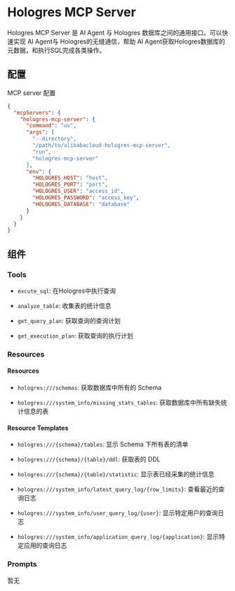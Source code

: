 # Hologres MCP Server

Hologres MCP Server 是 AI Agent 与 Hologres 数据库之间的通用接口。可以快速实现 AI Agent与 Hologres的无缝通信，帮助 AI Agent获取Hologres数据库的元数据，和执行SQL完成各类操作。

## 配置

MCP server 配置

```json
{
  "mcpServers": {
    "hologres-mcp-server": {
      "command": "uv",
      "args": [
        "--directory",
        "/path/to/alibabacloud-hologres-mcp-server",
        "run",
        "hologres-mcp-server"
      ],
      "env": {
        "HOLOGRES_HOST": "host",
        "HOLOGRES_PORT": "port",
        "HOLOGRES_USER": "access_id",
        "HOLOGRES_PASSWORD": "access_key",
        "HOLOGRES_DATABASE": "database"
      }
    }
  }
}
```

## 组件

### Tools

* `excute_sql`: 在Hologres中执行查询

* `analyze_table`: 收集表的统计信息

* `get_query_plan`: 获取查询的查询计划

* `get_execution_plan`: 获取查询的执行计划

### Resources

#### Resources

* `hologres:///schemas`: 获取数据库中所有的 Schema

* `hologres:///system_info/missing_stats_tables`: 获取数据库中所有缺失统计信息的表

#### Resource Templates

* `hologres:///{schema}/tables`: 显示 Schema 下所有表的清单

* `hologres:///{schema}/{table}/ddl`: 获取表的 DDL

* `hologres:///{schema}/{table}/statistic`: 显示表已经采集的统计信息

* `hologres:///system_info/latest_query_log/{row_limits}`: 查看最近的查询日志

* `hologres:///system_info/user_query_log/{user}`: 显示特定用户的查询日志

* `hologres:///system_info/application_query_log/{application}`: 显示特定应用的查询日志

### Prompts

暂无
